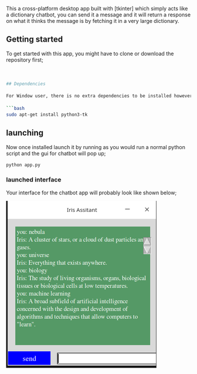

This a cross-platform desktop app built with [tkinter] which simply acts like a dictionary chatbot, you can send it a message and it will return a response on what it thinks the message is by fetching it in a very large dictionary.

## Getting started

To get started with this app, you might have to clone or download the repository first;

```bash


## Dependencies

For Window user, there is no extra dependencies to be installed however for those in Linux or Mac sometimes Python does not come with Tkinter installed so you might have to install it manually;

```bash
sudo apt-get install python3-tk
```

## launching

Now once installed launch it by running as you would run a normal python script and the gui for chatbot will pop up;

```bash
python app.py
```

### launched interface

Your interface for the chatbot app will probably look like shown below;

![chatbot application](iris.png)

